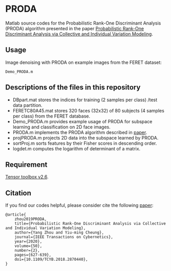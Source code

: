 # PRODA
Matlab source codes for the Probabilistic Rank-One Discriminant Analysis (PRODA) algorithm presented in the paper [Probabilistic Rank-One Discriminant Analysis via Collective and Individual Variation Modeling](https://ieeexplore.ieee.org/document/8481385).

## Usage
Image denoising with PRODA on example images from the FERET dataset:
```
Demo_PRODA.m
```

## Descriptions of the files in this repository  
 - DBpart.mat stores the indices for training (2 samples per class) /test data partition.
 - FERETC80A45.mat stores 320 faces (32x32) of 80 subjects (4 samples per class) from the FERET database.
 - Demo_PRODA.m provides example usage of PRODA for subspace learning and classification on 2D face images.
 - PRODA.m implements the PRODA algorithm described in [paper](https://ieeexplore.ieee.org/document/8481385).
 - projPRODA.m projects 2D data into the subspace learned by PRODA.
 - sortProj.m sorts features by their Fisher scores in descending order.
 - logdet.m computes the logarithm of determinant of a matrix.

## Requirement
[Tensor toolbox v2.6](http://www.tensortoolbox.org/).

## Citation
If you find our codes helpful, please consider cite the following [paper](https://ieeexplore.ieee.org/document/8481385):
```
@article{
    zhou2019PRODA,
    title={Probabilistic Rank-One Discriminant Analysis via Collective and Individual Variation Modeling},
    author={Yang Zhou and Yiu-ming Cheung},
    journal={IEEE Transactions on Cybernetics},
    year={2020},
    volume={50},
    number={2},
    pages={627-639},
    doi={10.1109/TCYB.2018.2870440},
}
```
